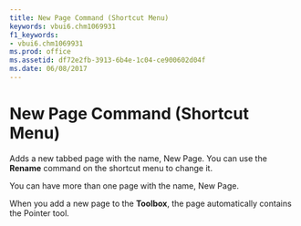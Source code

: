 ```yaml
---
title: New Page Command (Shortcut Menu)
keywords: vbui6.chm1069931
f1_keywords:
- vbui6.chm1069931
ms.prod: office
ms.assetid: df72e2fb-3913-6b4e-1c04-ce900602d04f
ms.date: 06/08/2017
---
```



# New Page Command (Shortcut Menu)

Adds a new tabbed page with the name, New Page. You can use the **Rename** command on the shortcut menu to change it.

You can have more than one page with the name, New Page.

When you add a new page to the **Toolbox**, the page automatically contains the Pointer tool.



